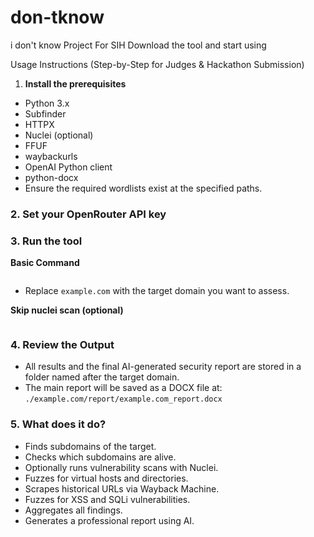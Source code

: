 # don-tknow
i don't know
Project For SIH Download the tool and start using


Usage Instructions (Step-by-Step for Judges & Hackathon Submission)

 1. **Install the prerequisites**
- Python 3.x
- Subfinder
- HTTPX
- Nuclei (optional)
- FFUF
- waybackurls
- OpenAI Python client
- python-docx
- Ensure the required wordlists exist at the specified paths.

### 2. **Set your OpenRouter API key**


### 3. **Run the tool**
**Basic Command**
```shell

```
- Replace `example.com` with the target domain you want to assess.

**Skip nuclei scan (optional)**
```shell

```

### 4. **Review the Output**
- All results and the final AI-generated security report are stored in a folder named after the target domain.
- The main report will be saved as a DOCX file at:  
  `./example.com/report/example.com_report.docx`

### 5. **What does it do?**
- Finds subdomains of the target.
- Checks which subdomains are alive.
- Optionally runs vulnerability scans with Nuclei.
- Fuzzes for virtual hosts and directories.
- Scrapes historical URLs via Wayback Machine.
- Fuzzes for XSS and SQLi vulnerabilities.
- Aggregates all findings.
- Generates a professional report using AI.
